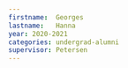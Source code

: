 ```yaml
---
firstname:  Georges
lastname:   Hanna
year: 2020-2021
categories: undergrad-alumni
supervisor: Petersen
---
```

